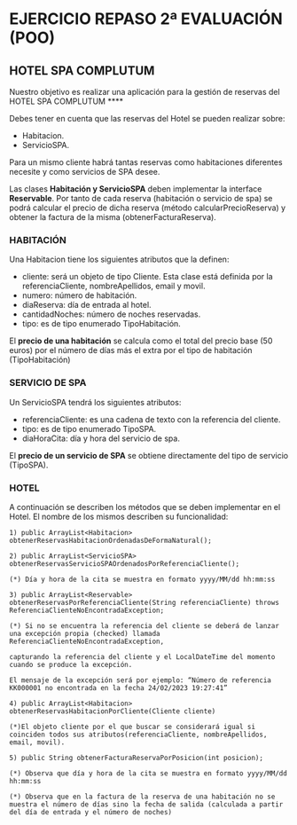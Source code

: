 # EJERCICIO REPASO 2ª EVALUACIÓN (POO)

## HOTEL SPA COMPLUTUM

Nuestro objetivo es realizar una aplicación para la gestión de reservas del HOTEL SPA COMPLUTUM ****

Debes tener en cuenta que las reservas del Hotel se pueden realizar sobre:
- Habitacion.
- ServicioSPA.

Para un mismo cliente habrá tantas reservas como habitaciones diferentes necesite y como servicios de SPA desee.

Las clases **Habitación y ServicioSPA** deben implementar la interface **Reservable**. Por tanto de cada reserva (habitación o servicio de spa) se podrá calcular el precio de dicha reserva (método calcularPrecioReserva) y obtener la factura de la misma (obtenerFacturaReserva).

### HABITACIÓN

Una  Habitacion tiene los siguientes atributos que la definen:

- cliente: será un objeto de tipo Cliente. Esta clase está definida por la referenciaCliente, nombreApellidos, email y movil.
- numero: número de habitación.
- diaReserva: día de entrada al hotel.
- cantidadNoches: número de noches reservadas.
- tipo: es de tipo enumerado TipoHabitación. 

El **precio de una habitación** se calcula como el total del precio base (50 euros) por el número de días más el extra por el tipo de habitación (TipoHabitación)

### SERVICIO DE SPA

Un ServicioSPA tendrá los siguientes atributos:

- referenciaCliente: es una cadena de texto con la referencia del cliente.
- tipo: es de tipo enumerado TipoSPA.
- diaHoraCita: día y hora del servicio de spa.

El **precio de un servicio de SPA** se obtiene directamente del tipo de servicio (TipoSPA).

### HOTEL

A continuación se describen los métodos que se deben implementar en el Hotel. El nombre de los mismos describen su funcionalidad:

```
1) public ArrayList<Habitacion> obtenerReservasHabitacionOrdenadasDeFormaNatural();

2) public ArrayList<ServicioSPA> obtenerReservasServicioSPAOrdenadosPorReferenciaCliente();

(*) Día y hora de la cita se muestra en formato yyyy/MM/dd hh:mm:ss

3) public ArrayList<Reservable> obtenerReservasPorReferenciaCliente(String referenciaCliente) throws ReferenciaClienteNoEncontradaException;

(*) Si no se encuentra la referencia del cliente se deberá de lanzar una excepción propia (checked) llamada ReferenciaClienteNoEncontradaException, 

capturando la referencia del cliente y el LocalDateTime del momento cuando se produce la excepción.

El mensaje de la excepción será por ejemplo: “Número de referencia KK000001 no encontrada en la fecha 24/02/2023 19:27:41”

4) public ArrayList<Habitacion> obtenerReservasHabitacionPorCliente(Cliente cliente) 

(*)El objeto cliente por el que buscar se considerará igual si coinciden todos sus atributos(referenciaCliente, nombreApellidos, email, movil).

5) public String obtenerFacturaReservaPorPosicion(int posicion);

(*) Observa que día y hora de la cita se muestra en formato yyyy/MM/dd hh:mm:ss

(*) Observa que en la factura de la reserva de una habitación no se muestra el número de días sino la fecha de salida (calculada a partir del día de entrada y el número de noches)



```
